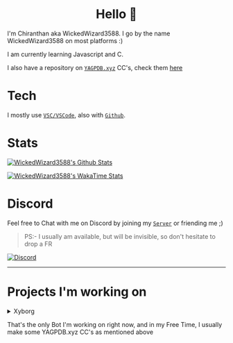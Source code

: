 <h1 align = "center">Hello 👋</h1>

I'm Chiranthan aka WickedWizard3588. I go by the name WickedWizard3588 on most platforms :)

I am currently learning Javascript and C.

I also have a repository on [`YAGPDB.xyz`](https://yagpdb.xyz/) CC's, check them [here](https://github.com/WickedWizard3588/YAGPDB-CC)

# Tech

I mostly use [`VSC/VSCode`](https://code.visualstudio.com/), also with [`Github`](https://github.com/).


# Stats

[![WickedWizard3588's Github Stats](https://github-readme-stats.vercel.app/api?username=WickedWizard3588&count_private=true&theme=dark)](https://github.com/WickedWizard3588)

[![WickedWizard3588's WakaTime Stats](https://github-readme-stats.vercel.app/api/wakatime?username=e8c397a1-a854-4330-8f26-3a692c5f6173&layout=compact&theme=dark)](https://github.com/WickedWizard3588)

# Discord

Feel free to Chat with me on Discord by joining my [`Server`](https://dsc.gg/gamerscorner) or friending me ;)

> PS:- I usually am available, but will be invisible, so don't hesitate to drop a FR

[![Discord](https://discord.c99.nl/widget/theme-3/719421577086894101.png)](https://dsc.gg/gamerscorner)

---

# Projects I'm working on

<details>
    <summary>Xyborg</summary>
    <br>
    Xyborg, a multi-functional Discord Bot I'm working on. It is still in Beta Stage and not even halfway completed. Around 15 commands, including Owner Only ones. You can invite it [here](https://dsc.gg/invitexyborg). You can find the Support Server [here](https://dsc.gg/xyborg)
    </br>
</details>

That's the only Bot I'm working on right now, and in my Free Time, I usually make some YAGPDB.xyz CC's as mentioned above